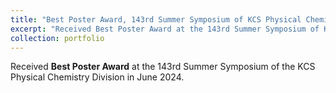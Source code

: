 ```yaml
---
title: "Best Poster Award, 143rd Summer Symposium of KCS Physical Chemistry Division"
excerpt: "Received Best Poster Award at the 143rd Summer Symposium of KCS Physical Chemistry Division (Jun. 2024)"
collection: portfolio
---
```


Received **Best Poster Award** at the 143rd Summer Symposium of the KCS Physical Chemistry Division in June 2024.
